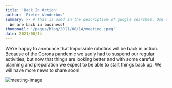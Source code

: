 ```yaml
---
title: 'Back In Action'
author: 'Pieter Venderbos'
summary: >- # This is used in the description of google searches. Use as many keywords as possible.
  We are back in business!
thumbnail: '/pages/blog/2021/08/14/meeting.jpeg'
date: 2021/08/14
---
```


We’re happy to announce that Impossible robotics will be back in action. Because of the Corona pandemic we sadly had to suspend our regular activities, but now that things are looking better and with some careful planning and preparation we expect to be able to start things back up. We will have more news to share soon!

![meeting-image]

[meeting-image]: /pages/blog/2021/08/14/meeting.jpeg
